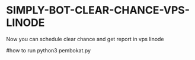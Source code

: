 # SIMPLY-BOT-CLEAR-CHANCE-VPS-LINODE
Now you can schedule clear chance and get report in vps linode

#how to run
python3 pembokat.py
